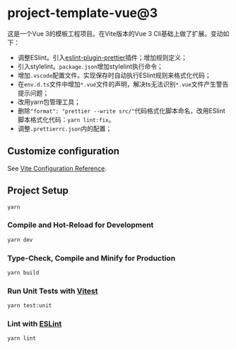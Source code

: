 # project-template-vue@3

这是一个Vue 3的模板工程项目。在Vite版本的Vue 3 Cli基础上做了扩展。变动如下：

+ 调整ESlint。引入[eslint-plugin-prettier](https://github.com/prettier/eslint-plugin-prettier)插件；增加规则定义；
+ 引入stylelint。`package.json`增加stylelint执行命令；
+ 增加`.vscode`配置文件。实现保存时自动执行ESlint规则来格式化代码；
+ 在`env.d.ts`文件中增加`*.vue`文件的声明，解决ts无法识别`*.vue`文件产生警告提示问题；
+ 改用yarn包管理工具；
+ 删除`"format": "prettier --write src/"`代码格式化脚本命名，改用ESlint脚本格式化代码：`yarn lint:fix`。
+ 调整`.prettierrc.json`内的配置；

## Customize configuration

See [Vite Configuration Reference](https://cn.vitejs.dev/config/).

## Project Setup

```sh
yarn
```

### Compile and Hot-Reload for Development

```sh
yarn dev
```

### Type-Check, Compile and Minify for Production

```sh
yarn build
```

### Run Unit Tests with [Vitest](https://vitest.dev/)

```sh
yarn test:unit
```

### Lint with [ESLint](https://eslint.org/)

```sh
yarn lint
```

